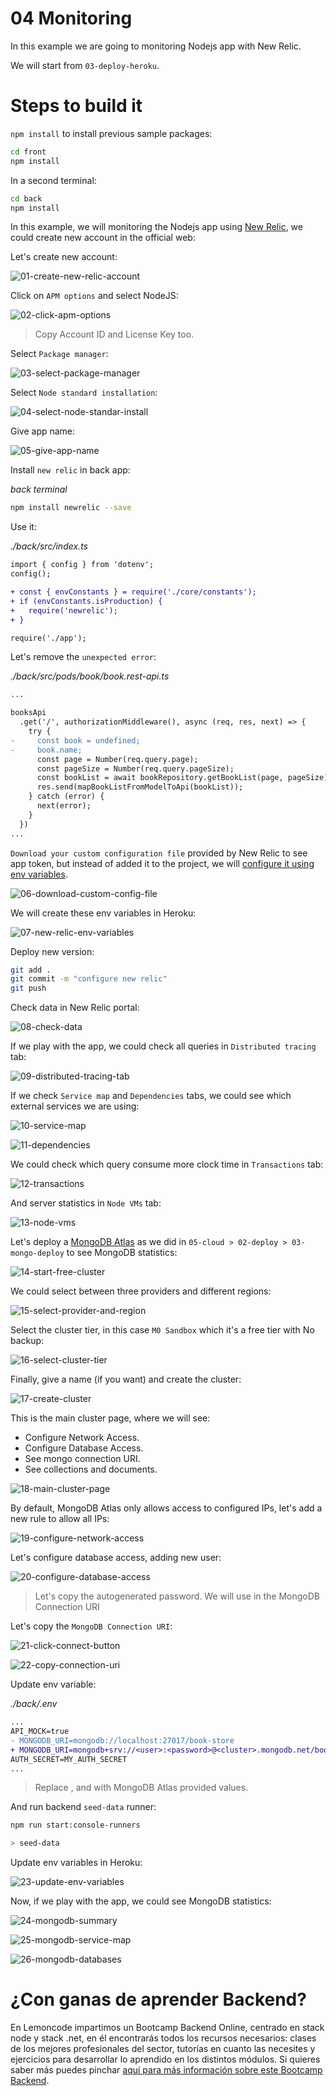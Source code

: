 # 04 Monitoring

In this example we are going to monitoring Nodejs app with New Relic.

We will start from `03-deploy-heroku`.

# Steps to build it

`npm install` to install previous sample packages:

```bash
cd front
npm install

```

In a second terminal:

```bash
cd back
npm install

```

In this example, we will monitoring the Nodejs app using [New Relic](https://newrelic.com/), we could create new account in the official web:

Let's create new account:

![01-create-new-relic-account](./readme-resources/01-create-new-relic-account.png)

Click on `APM options` and select NodeJS:

![02-click-apm-options](./readme-resources/02-click-apm-options.png)

> Copy Account ID and License Key too.

Select `Package manager`:

![03-select-package-manager](./readme-resources/03-select-package-manager.png)


Select `Node standard installation`:

![04-select-node-standar-install](./readme-resources/04-select-node-standar-install.png)

Give app name:

![05-give-app-name](./readme-resources/05-give-app-name.png)

Install `new relic` in back app:

_back terminal_

```bash
npm install newrelic --save

```

Use it:

_./back/src/index.ts_

```diff
import { config } from 'dotenv';
config();

+ const { envConstants } = require('./core/constants');
+ if (envConstants.isProduction) {
+   require('newrelic');
+ }

require('./app');

```

Let's remove the `unexpected error`:

_./back/src/pods/book/book.rest-api.ts_

```diff
...

booksApi
  .get('/', authorizationMiddleware(), async (req, res, next) => {
    try {
-     const book = undefined;
-     book.name;
      const page = Number(req.query.page);
      const pageSize = Number(req.query.pageSize);
      const bookList = await bookRepository.getBookList(page, pageSize);
      res.send(mapBookListFromModelToApi(bookList));
    } catch (error) {
      next(error);
    }
  })
...
```

`Download your custom configuration file` provided by New Relic to see app token, but instead of added it to the project, we will [configure it using env variables](https://docs.newrelic.com/docs/agents/nodejs-agent/installation-configuration/nodejs-agent-configuration/#exports_config).

![06-download-custom-config-file](./readme-resources/06-download-custom-config-file.png)

We will create these env variables in Heroku:

![07-new-relic-env-variables](./readme-resources/07-new-relic-env-variables.png)

Deploy new version:

```bash
git add .
git commit -m "configure new relic"
git push

```

Check data in New Relic portal:

![08-check-data](./readme-resources/08-check-data.png)

If we play with the app, we could check all queries in `Distributed tracing` tab:

![09-distributed-tracing-tab](./readme-resources/09-distributed-tracing-tab.png)

If we check `Service map` and `Dependencies` tabs, we could see which external services we are using:

![10-service-map](./readme-resources/10-service-map.png)

![11-dependencies](./readme-resources/11-dependencies.png)

We could check which query consume more clock time in `Transactions` tab:

![12-transactions](./readme-resources/12-transactions.png)

And server statistics in `Node VMs` tab:

![13-node-vms](./readme-resources/13-node-vms.png)

Let's deploy a [MongoDB Atlas](https://www.mongodb.com/cloud/atlas) as we did in `05-cloud > 02-deploy > 03-mongo-deploy` to see MongoDB statistics:

![14-start-free-cluster](./readme-resources/14-start-free-cluster.png)

We could select between three providers and different regions:

![15-select-provider-and-region](./readme-resources/15-select-provider-and-region.png)

Select the cluster tier, in this case `M0 Sandbox` which it's a free tier with No backup:

![16-select-cluster-tier](./readme-resources/16-select-cluster-tier.png)

Finally, give a name (if you want) and create the cluster:

![17-create-cluster](./readme-resources/17-create-cluster.png)

This is the main cluster page, where we will see:

- Configure Network Access.
- Configure Database Access.
- See mongo connection URI.
- See collections and documents.

![18-main-cluster-page](./readme-resources/18-main-cluster-page.png)

By default, MongoDB Atlas only allows access to configured IPs, let's add a new rule to allow all IPs:

![19-configure-network-access](./readme-resources/19-configure-network-access.png)

Let's configure database access, adding new user:

![20-configure-database-access](./readme-resources/20-configure-database-access.png)

> Let's copy the autogenerated password. We will use in the MongoDB Connection URI

Let's copy the `MongoDB Connection URI`:

![21-click-connect-button](./readme-resources/21-click-connect-button.png)

![22-copy-connection-uri](./readme-resources/22-copy-connection-uri.png)

Update env variable:

_./back/.env_

```diff
...
API_MOCK=true
- MONGODB_URI=mongodb://localhost:27017/book-store
+ MONGODB_URI=mongodb+srv://<user>:<password>@<cluster>.mongodb.net/book-store?retryWrites=true&w=majority
AUTH_SECRET=MY_AUTH_SECRET
...

```

> Replace <user>, <password> and <cluster> with MongoDB Atlas provided values.

And run backend `seed-data` runner:

```bash
npm run start:console-runners

> seed-data

```

Update env variables in Heroku:

![23-update-env-variables](./readme-resources/23-update-env-variables.png)

Now, if we play with the app, we could see MongoDB statistics:

![24-mongodb-summary](./readme-resources/24-mongodb-summary.png)

![25-mongodb-service-map](./readme-resources/25-mongodb-service-map.png)

![26-mongodb-databases](./readme-resources/26-mongodb-databases.png)

# ¿Con ganas de aprender Backend?

En Lemoncode impartimos un Bootcamp Backend Online, centrado en stack node y stack .net, en él encontrarás todos los recursos necesarios: clases de los mejores profesionales del sector, tutorías en cuanto las necesites y ejercicios para desarrollar lo aprendido en los distintos módulos. Si quieres saber más puedes pinchar [aquí para más información sobre este Bootcamp Backend](https://lemoncode.net/bootcamp-backend#bootcamp-backend/banner).
